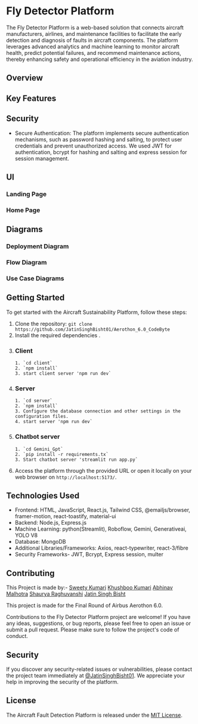 # Fly Detector Platform

The Fly Detector Platform is a web-based solution that connects aircraft manufacturers, airlines, and maintenance facilities to facilitate the early detection and diagnosis of faults in aircraft components. The platform leverages advanced analytics and machine learning to monitor aircraft health, predict potential failures, and recommend maintenance actions, thereby enhancing safety and operational efficiency in the aviation industry.

## Overview



## Key Features



## Security

- Secure Authentication: The platform implements secure authentication mechanisms, such as password hashing and salting, to protect user credentials and prevent unauthorized access. We used JWT for authentication, bcrypt for hashing and salting and express session for session management.

## UI

### Landing Page

### Home Page

## Diagrams

### Deployment Diagram

### Flow Diagram

### Use Case Diagrams




## Getting Started

To get started with the Aircraft Sustainability Platform, follow these steps:

1. Clone the repository: `git clone https://github.com/JatinSinghBisht01/Aerothon_6.0_CodeByte`
2. Install the required dependencies .
3. ### Client
       1. `cd client`
       2. `npm install`
       3. start client server 'npm run dev`
   
4. ### Server 
       1. `cd server`
       2. `npm install`
       3. Configure the database connection and other settings in the configuration files.
       4. start server 'npm run dev`
5. ### Chatbot server
       1. `cd Gemini_Gpt`
       2. `pip install -r requirements.tx`
       3. Start chatbot server 'streamlit run app.py` 

7. Access the platform through the provided URL or open it locally on your web browser on `http://localhost:5173/`.

## Technologies Used

- Frontend: HTML, JavaScript, React.js, Tailwind CSS, @emailjs/browser, framer-motion, react-toastify, material-ui
- Backend: Node.js, Express.js
- Machine Learning: python(Streamlit), Roboflow, Gemini, Generativeai, YOLO V8
- Database: MongoDB
- Additional Libraries/Frameworks: Axios, react-typewriter, react-3/fibre
- Security Frameworks- JWT, Bcrypt, Express session, multer

## Contributing

This Project is made by:-
[Sweety Kumari](https://github.com/SWEETY1-KUMARI)
[Khushboo Kumari](https://github.com/khushboo9761)
[Abhinav Malhotra](https://github.com/abhinavmalhotra01)
[Shaurya Raghuvanshi](https://github.com/Sha007urya)
[Jatin Singh Bisht](https://github.com/JatinSinghBisht01)


This project is made for the Final Round of Airbus Aerothon 6.0.

Contributions to the Fly Detector Platform project are welcome! If you have any ideas, suggestions, or bug reports, please feel free to open an issue or submit a pull request. Please make sure to follow the project's code of conduct.

## Security

If you discover any security-related issues or vulnerabilities, please contact the project team immediately at [@JatinSinghBisht01](https://github.com/JatinSinghBisht01). We appreciate your help in improving the security of the platform.

## License

The Aircraft Fault Detection Platform is released under the [MIT License](LICENSE).
